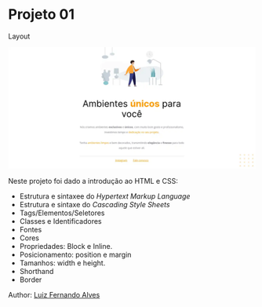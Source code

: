 # Projeto 01

Layout

<img src="./images/layout-proj-01.webp" alt="Layout da página web">

Neste projeto foi dado a introdução ao HTML e CSS:
* Estrutura e sintaxee do <i>Hypertext Markup Language</i>
* Estrutura e sintaxe do <i>Cascading Style Sheets</i>  
* Tags/Elementos/Seletores
* Classes e Identificadores
* Fontes
* Cores
* Propriedades: Block e Inline.
* Posicionamento: position e margin
* Tamanhos: width e height.
* Shorthand
* Border

Author: <a href="https://www.linkedin.com/in/lfoalves/" target="_blank">Luiz Fernando Alves</a>